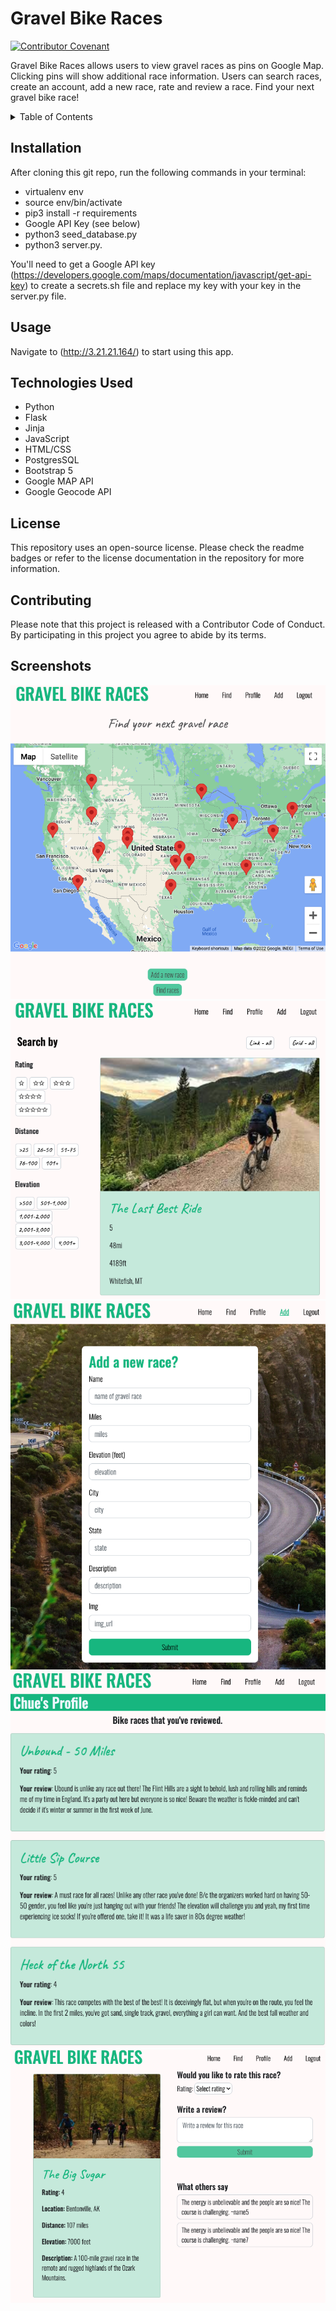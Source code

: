 

# Gravel Bike Races 

[![Contributor Covenant](https://img.shields.io/badge/Contributor%20Covenant-v2.0%20adopted-ff69b4.svg)](https://www.contributor-covenant.org/version/2/0/code_of_conduct/code_of_conduct.md)

Gravel Bike Races allows users to view gravel races as pins on Google Map.   Clicking pins will show additional race information. Users can search races, create an account, add a new race, rate and review a race. Find your next gravel bike race! 

<details>
<summary>Table of Contents</summary>

## Table of Contents
* Title
* Description
* [Installation](#installation)
* [Usage](#usage)
* [Technologies Used](#technologies)
* [License](#license)
* [Contributing](#contributing)
* [Screenshots](#screenshots)

</details>

## Installation
After cloning this git repo, run the following commands in your terminal:
- virtualenv env
- source env/bin/activate 
- pip3 install -r requirements 
- Google API Key (see below)
- python3 seed_database.py 
- python3 server.py.  

You'll need to get a Google API key (https://developers.google.com/maps/documentation/javascript/get-api-key) to create a secrets.sh file and replace my key with your key in the server.py file. 

## Usage
Navigate to (http://3.21.21.164/) to start using this app.

## Technologies Used
- Python
- Flask
- Jinja
- JavaScript
- HTML/CSS
- PostgresSQL
- Bootstrap 5
- Google MAP API
- Google Geocode API

## License
This repository uses an open-source license. Please check the readme badges or refer to the license documentation in the repository for more information.

## Contributing

Please note that this project is released with a Contributor Code of Conduct. By participating in this project you agree to abide by its terms.

## Screenshots

<img src="static/img/homepage.png" alt="homepage of google map with pins"/>
<img src="static/img/find.png" alt="homepage of google map with pins"/>
<img src="static/img/add-race.png" alt="homepage of google map with pins"/>
<img src="static/img/profile.png" alt="homepage of google map with pins"/>
<img src="static/img/rate.png" alt="homepage of google map with pins"/>
